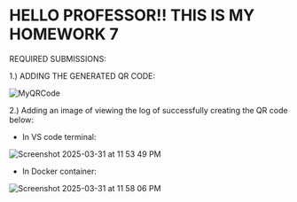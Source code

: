 # HELLO PROFESSOR!! THIS IS MY HOMEWORK 7

REQUIRED SUBMISSIONS: <br>

1.) ADDING THE GENERATED QR CODE:

![MyQRCode](https://github.com/user-attachments/assets/e06b044e-5974-4e81-88a2-decfde6da78a)

2.) Adding an image of viewing the log of successfully creating the QR code below:

- In VS code terminal:

![Screenshot 2025-03-31 at 11 53 49 PM](https://github.com/user-attachments/assets/d125254a-2051-4cff-a3ef-9583604a1df0)


- In Docker container:

![Screenshot 2025-03-31 at 11 58 06 PM](https://github.com/user-attachments/assets/564acb7b-8a74-44f7-986f-0e84a79b7c58)

